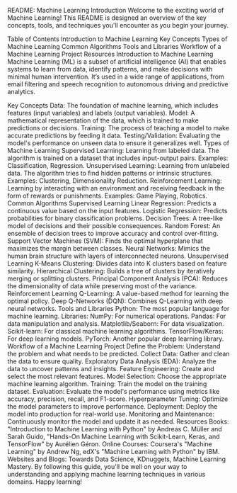 
README: Machine Learning Introduction
Welcome to the exciting world of Machine Learning! This README is designed an overview of the key concepts, tools, and techniques you'll encounter as you begin your journey.

Table of Contents
Introduction to Machine Learning
Key Concepts
Types of Machine Learning
Common Algorithms
Tools and Libraries
Workflow of a Machine Learning Project
Resources
Introduction to Machine Learning
Machine Learning (ML) is a subset of artificial intelligence (AI) that enables systems to learn from data, identify patterns, and make decisions with minimal human intervention. It’s used in a wide range of applications, from email filtering and speech recognition to autonomous driving and predictive analytics.

Key Concepts
Data: The foundation of machine learning, which includes features (input variables) and labels (output variables).
Model: A mathematical representation of the data, which is trained to make predictions or decisions.
Training: The process of teaching a model to make accurate predictions by feeding it data.
Testing/Validation: Evaluating the model's performance on unseen data to ensure it generalizes well.
Types of Machine Learning
Supervised Learning: Learning from labeled data. The algorithm is trained on a dataset that includes input-output pairs.
Examples: Classification, Regression.
Unsupervised Learning: Learning from unlabeled data. The algorithm tries to find hidden patterns or intrinsic structures.
Examples: Clustering, Dimensionality Reduction.
Reinforcement Learning: Learning by interacting with an environment and receiving feedback in the form of rewards or punishments.
Examples: Game Playing, Robotics.
Common Algorithms
Supervised Learning
Linear Regression: Predicts a continuous value based on the input features.
Logistic Regression: Predicts probabilities for binary classification problems.
Decision Trees: A tree-like model of decisions and their possible consequences.
Random Forest: An ensemble of decision trees to improve accuracy and control over-fitting.
Support Vector Machines (SVM): Finds the optimal hyperplane that maximizes the margin between classes.
Neural Networks: Mimics the human brain structure with layers of interconnected neurons.
Unsupervised Learning
K-Means Clustering: Divides data into K clusters based on feature similarity.
Hierarchical Clustering: Builds a tree of clusters by iteratively merging or splitting clusters.
Principal Component Analysis (PCA): Reduces the dimensionality of data while preserving most of the variance.
Reinforcement Learning
Q-Learning: A value-based method for learning the optimal policy.
Deep Q-Networks (DQN): Combines Q-Learning with deep neural networks.
Tools and Libraries
Python: The most popular language for machine learning.
Libraries:
NumPy: For numerical operations.
Pandas: For data manipulation and analysis.
Matplotlib/Seaborn: For data visualization.
Scikit-learn: For classical machine learning algorithms.
TensorFlow/Keras: For deep learning models.
PyTorch: Another popular deep learning library.
Workflow of a Machine Learning Project
Define the Problem: Understand the problem and what needs to be predicted.
Collect Data: Gather and clean the data to ensure quality.
Exploratory Data Analysis (EDA): Analyze the data to uncover patterns and insights.
Feature Engineering: Create and select the most relevant features.
Model Selection: Choose the appropriate machine learning algorithm.
Training: Train the model on the training dataset.
Evaluation: Evaluate the model's performance using metrics like accuracy, precision, recall, and F1-score.
Hyperparameter Tuning: Optimize the model parameters to improve performance.
Deployment: Deploy the model into production for real-world use.
Monitoring and Maintenance: Continuously monitor the model and update it as needed.
Resources
Books: "Introduction to Machine Learning with Python" by Andreas C. Müller and Sarah Guido, "Hands-On Machine Learning with Scikit-Learn, Keras, and TensorFlow" by Aurélien Géron.
Online Courses: Coursera's "Machine Learning" by Andrew Ng, edX's "Machine Learning with Python" by IBM.
Websites and Blogs: Towards Data Science, KDnuggets, Machine Learning Mastery.
By following this guide, you'll be well on your way to understanding and applying machine learning techniques in various domains. Happy learning!
